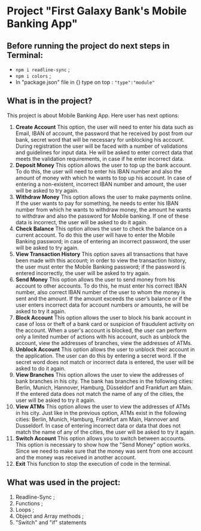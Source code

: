 # Project "First Galaxy Bank's Mobile Banking App"
## Before running the project do next steps in Terminal:
- `npm i readline-sync` ;
- `npm i colors` ;
- In "package.json" file in {} type on top : `"type":"module"`

## What is in the project?
This project is about Mobile Banking App. Here user has next options:
1. **Create Account** 
This option, the user will need to enter his data such as Email, IBAN of account, the password that he received by post from our bank, secret word that will be necessary for unblocking his account. During registration the user will be faced with a number of validations and guidelines for input data. He will be asked to enter correct data that meets the validation requirements, in case if he enter incorrect data. 
2. **Deposit Money**
This option allows the user to top up the bank account. To do this, the user will need to enter his IBAN number and also the amount of money with which he wants to top up his account. In case of entering a non-existent, incorrect IBAN number and amount, the user will be asked to try again.
3. **Withdraw Money**
This option allows the user to make payments online. If the user wants to pay for something, he needs to enter his IBAN number from which he wants to withdraw money, the amount he wants to withdraw and also the password for Mobile banking. If one of these data is incorrect, the user will be asked to do it again.
4. **Check Balance**
This option allows the user to check the balance on a current account. To do this the user will have to enter the Mobile Banking password; in case of entering an incorrect password, the user will be asked to try again.
5. **View Transaction History**
This option saves all transactions that have been made with this account; in order to view the transaction history, the user must enter the Mobile Banking password; if the password is entered incorrectly, the user will be asked to try again.
6. **Send Money**
This option allows the user to send money from his account to other accounts. To do this, he must enter his correct IBAN number, also correct IBAN number of the user to whom the money is sent and the amount. If the amount exceeds the user’s balance or if the user enters incorrect data for account numbers or amounts, he will be asked to try it again.
7. **Block Account**
This option allows the user to block his bank account in case of loss or theft of a bank card or suspicion of fraudulent activity on the account. When a user's account is blocked, the user can perform only a limited number of actions with his account, such as unblock the account, view the addresses of branches, view the addresses of ATMs.
8. **Unblock Account**
This option allows the user to unblock their account in the application. The user can do this by entering a secret word. If the secret word does not match or incorrect data is entered, the user will be asked to do it again.
9. **View Branches**
This option allows the user to view the addresses of bank branches in his city. The bank has branches in the following cities: Berlin, Munich, Hannover, Hamburg, Düsseldorf and Frankfurt am Main. If the entered data does not match the name of any of the cities, the user will be asked to try it again.
10. **View ATMs**
This option allows the user to view the addresses of ATMs in his city. Just like in the previous option, ATMs exist in the following cities: Berlin, Munich, Hamburg, Frankfurt am Main, Hannover and Dusseldorf. In case of entering incorrect data or data that does not match the name of any of the cities, the user will be asked to try it again.
11. **Switch Account**
This option allows you to switch between accounts. This option is necessary to show how the "Send Money" option works. Since we need to make sure that the money was sent from one account and the money was received in another account.
12. **Exit**
This function to stop the execution of code in the terminal.
## What was used in the project:
1. Readline-Sync ;
2. Functions ;
3. Loops ;
4. Object and Array methods ;
5. "Switch" and "if" statements